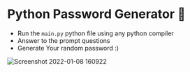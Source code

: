 # Python Password Generator 🐍

* Run the `main.py` python file using any python compiler
* Answer to the prompt questions
* Generate Your random password :)

![Screenshot 2022-01-08 160922](https://user-images.githubusercontent.com/74784363/148641173-16c22c01-b9e0-4e68-bc19-737f64829fd1.png)

